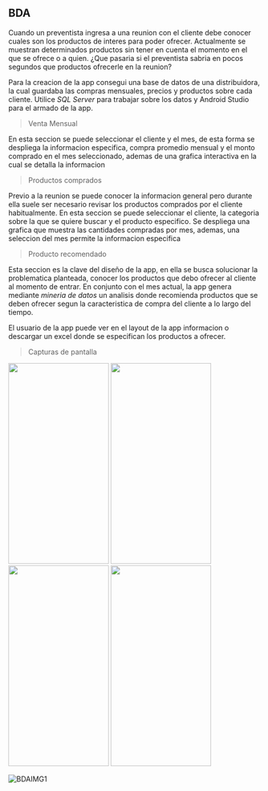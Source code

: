 ## BDA  

Cuando un preventista ingresa a una reunion con el cliente debe conocer cuales son los productos de interes para poder ofrecer. Actualmente se muestran
determinados productos sin tener en cuenta el momento en el que se ofrece o a quien. ¿Que pasaria si el preventista sabria en pocos segundos que productos ofrecerle en la reunion?

Para la creacion de la app consegui una base de datos de una distribuidora, la cual guardaba las compras mensuales, precios y productos sobre cada cliente.
Utilice *SQL Server* para trabajar sobre los datos y Android Studio para el armado de la app.

> Venta Mensual

En esta seccion se puede seleccionar el cliente y el mes, de esta forma se despliega la informacion especifica, compra promedio mensual y el monto comprado en el mes seleccionado,
ademas de una grafica interactiva en la cual se detalla la informacion

> Productos comprados

Previo a la reunion se puede conocer la informacion general pero durante ella suele ser necesario revisar los productos comprados por el cliente habitualmente. En esta seccion
se puede seleccionar el cliente, la categoria sobre la que se quiere buscar y el producto especifico. Se despliega una grafica que muestra las cantidades compradas por mes,
ademas, una seleccion del mes permite la informacion especifica

> Producto recomendado

Esta seccion es la clave del diseño de la app, en ella se busca solucionar la problematica planteada, conocer los productos que debo ofrecer al cliente al momento de entrar.
En conjunto con el mes actual, la app genera mediante *mineria de datos* un analisis donde recomienda productos que se deben ofrecer segun la caracteristica de compra del cliente
a lo largo del tiempo.

El usuario de la app puede ver en el layout de la app informacion o descargar un excel donde se especifican los productos a ofrecer.




> Capturas de pantalla

<p float="left">
<img src="https://scontent.fros2-1.fna.fbcdn.net/v/t39.30808-6/270409202_10209803678524572_256468901394625968_n.jpg?_nc_cat=108&ccb=1-5&_nc_sid=730e14&_nc_ohc=i71YeioHsDIAX9zBqTW&_nc_ht=scontent.fros2-1.fna&oh=00_AT9h6c8sdVeNfLijLBu5OK13rQsO63Gq2inHkeCVdkVp9w&oe=61D76E64" data-canonical-src="https://scontent.fros2-1.fna.fbcdn.net/v/t39.30808-6/270409202_10209803678524572_256468901394625968_n.jpg?_nc_cat=108&ccb=1-5&_nc_sid=730e14&_nc_ohc=i71YeioHsDIAX9zBqTW&_nc_ht=scontent.fros2-1.fna&oh=00_AT9h6c8sdVeNfLijLBu5OK13rQsO63Gq2inHkeCVdkVp9w&oe=61D76E64" width="200" height="400" />
<img src="https://scontent.fros2-1.fna.fbcdn.net/v/t39.30808-6/270239162_10209803678644575_1186621157542228606_n.jpg?_nc_cat=100&ccb=1-5&_nc_sid=730e14&_nc_ohc=PaDRJrOPZEsAX-u5d3N&_nc_ht=scontent.fros2-1.fna&oh=00_AT_xdq0o-o96wNqDZbPtmb63HL_jGtKOei1La6u3HFcrHQ&oe=61D7F03D" data-canonical-src="https://scontent.fros2-1.fna.fbcdn.net/v/t39.30808-6/270239162_10209803678644575_1186621157542228606_n.jpg?_nc_cat=100&ccb=1-5&_nc_sid=730e14&_nc_ohc=PaDRJrOPZEsAX-u5d3N&_nc_ht=scontent.fros2-1.fna&oh=00_AT_xdq0o-o96wNqDZbPtmb63HL_jGtKOei1La6u3HFcrHQ&oe=61D7F03D" width="200" height="400" />
<img src="https://scontent.fros2-1.fna.fbcdn.net/v/t39.30808-6/270188336_10209803678484571_3593874652975958633_n.jpg?_nc_cat=104&ccb=1-5&_nc_sid=730e14&_nc_ohc=YJOVdBYvnzkAX9XTW8A&_nc_ht=scontent.fros2-1.fna&oh=00_AT_metLDxtULwUoxS5Ej2YG_TnQ3_Fl1xAmTemRcKwni_w&oe=61D79BBD" data-canonical-src="https://scontent.fros2-1.fna.fbcdn.net/v/t39.30808-6/270188336_10209803678484571_3593874652975958633_n.jpg?_nc_cat=104&ccb=1-5&_nc_sid=730e14&_nc_ohc=YJOVdBYvnzkAX9XTW8A&_nc_ht=scontent.fros2-1.fna&oh=00_AT_metLDxtULwUoxS5Ej2YG_TnQ3_Fl1xAmTemRcKwni_w&oe=61D79BBD" width="200" height="400" />
<img src="https://scontent.fros2-1.fna.fbcdn.net/v/t39.30808-6/270234164_10209803679244590_2222211874414139029_n.jpg?_nc_cat=108&ccb=1-5&_nc_sid=730e14&_nc_ohc=NGtWLfv8kwMAX9ygSCk&_nc_oc=AQm4sCmJu_PjYsulmeSxaiYQ7jnxJc8vduBjLpsLS7MEUFROMbGZUncv75bP18rlqGM&_nc_ht=scontent.fros2-1.fna&oh=00_AT-cHiZVOUCxYr3gid3cbNdPAi1PGPpXSkhwxxTKE1h3TQ&oe=61D67DB6" data-canonical-src="https://scontent.fros2-1.fna.fbcdn.net/v/t39.30808-6/270234164_10209803679244590_2222211874414139029_n.jpg?_nc_cat=108&ccb=1-5&_nc_sid=730e14&_nc_ohc=NGtWLfv8kwMAX9ygSCk&_nc_oc=AQm4sCmJu_PjYsulmeSxaiYQ7jnxJc8vduBjLpsLS7MEUFROMbGZUncv75bP18rlqGM&_nc_ht=scontent.fros2-1.fna&oh=00_AT-cHiZVOUCxYr3gid3cbNdPAi1PGPpXSkhwxxTKE1h3TQ&oe=61D67DB6" width="200" height="400" />
</p>

![BDAIMG1](https://github.com/Martin-Ball/PowerMeter/blob/main/WhatsApp%20Video%202022-01-02%20at%2019.53.gif)


